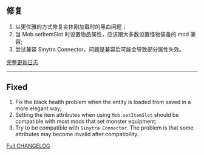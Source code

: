 ## 修复

1. 以更优雅的方式修复实体刚加载时的黑血问题；
2. 当 Mob.setItemSlot 时设置物品属性，应该跟大多数设置怪物装备的 mod 兼容;
3. 尝试兼容 Sinytra Connector，问题是兼容后可能会导致部分属性失效。

[完整更新日志](https://github.com/LangYueMc/AutoTranslation/blob/master/CHANGELOG.md)
- - -
## Fixed

1. Fix the black health problem when the entity is loaded from saved in a more elegant way;
2. Setting the item attributes when using `Mob.setItemSlot` should be compatible with most mods that set monster equipment;
3. Try to be compatible with `Sinytra Connector`. The problem is that some attributes may become invalid after compatibility.
 
[Full CHANGELOG](https://github.com/LangYueMc/AutoTranslation/blob/master/CHANGELOG_en.md)
